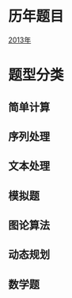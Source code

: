 # 历年题目

[2013年](/2013/2013题解及分析.md)



# 题型分类

## 简单计算

## 序列处理

## 文本处理

## 模拟题

## 图论算法

## 动态规划

## 数学题

